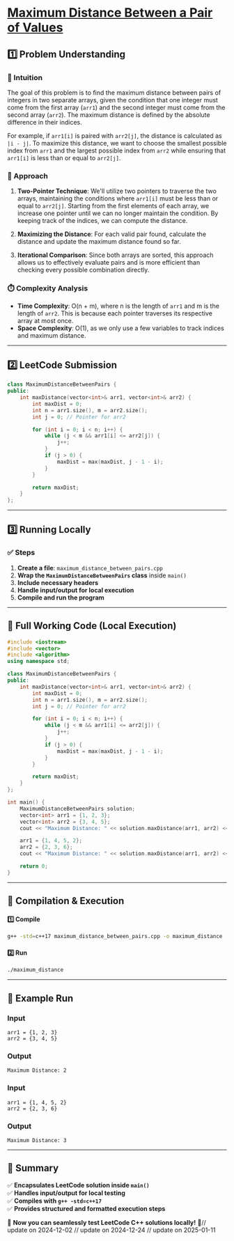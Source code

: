 # **[Maximum Distance Between a Pair of Values](https://leetcode.com/problems/maximum-distance-between-a-pair-of-values/description/)**  

## **1️⃣ Problem Understanding**  
### **📌 Intuition**  
The goal of this problem is to find the maximum distance between pairs of integers in two separate arrays, given the condition that one integer must come from the first array (`arr1`) and the second integer must come from the second array (`arr2`). The maximum distance is defined by the absolute difference in their indices. 

For example, if `arr1[i]` is paired with `arr2[j]`, the distance is calculated as `|i - j|`. To maximize this distance, we want to choose the smallest possible index from `arr1` and the largest possible index from `arr2` while ensuring that `arr1[i]` is less than or equal to `arr2[j]`.

### **🚀 Approach**  
1. **Two-Pointer Technique**: We'll utilize two pointers to traverse the two arrays, maintaining the conditions where `arr1[i]` must be less than or equal to `arr2[j]`. Starting from the first elements of each array, we increase one pointer until we can no longer maintain the condition. By keeping track of the indices, we can compute the distance.

2. **Maximizing the Distance**: For each valid pair found, calculate the distance and update the maximum distance found so far.

3. **Iterational Comparison**: Since both arrays are sorted, this approach allows us to effectively evaluate pairs and is more efficient than checking every possible combination directly.

### **⏱️ Complexity Analysis**  
- **Time Complexity**: O(n + m), where n is the length of `arr1` and m is the length of `arr2`. This is because each pointer traverses its respective array at most once.  
- **Space Complexity**: O(1), as we only use a few variables to track indices and maximum distance.

---  

## **2️⃣ LeetCode Submission**  
```cpp
class MaximumDistanceBetweenPairs {
public:
    int maxDistance(vector<int>& arr1, vector<int>& arr2) {
        int maxDist = 0;
        int n = arr1.size(), m = arr2.size();
        int j = 0; // Pointer for arr2

        for (int i = 0; i < n; i++) {
            while (j < m && arr1[i] <= arr2[j]) {
                j++;
            }
            if (j > 0) {
                maxDist = max(maxDist, j - 1 - i);
            }
        }

        return maxDist;
    }
};
```  

---  

## **3️⃣ Running Locally**  
### **✅ Steps**  
1. **Create a file**: `maximum_distance_between_pairs.cpp`  
2. **Wrap the `MaximumDistanceBetweenPairs` class** inside `main()`  
3. **Include necessary headers**  
4. **Handle input/output for local execution**  
5. **Compile and run the program**  

---  

## **📝 Full Working Code (Local Execution)**  
```cpp
#include <iostream>
#include <vector>
#include <algorithm>
using namespace std;

class MaximumDistanceBetweenPairs {
public:
    int maxDistance(vector<int>& arr1, vector<int>& arr2) {
        int maxDist = 0;
        int n = arr1.size(), m = arr2.size();
        int j = 0; // Pointer for arr2

        for (int i = 0; i < n; i++) {
            while (j < m && arr1[i] <= arr2[j]) {
                j++;
            }
            if (j > 0) {
                maxDist = max(maxDist, j - 1 - i);
            }
        }

        return maxDist;
    }
};

int main() {
    MaximumDistanceBetweenPairs solution;
    vector<int> arr1 = {1, 2, 3};
    vector<int> arr2 = {3, 4, 5};
    cout << "Maximum Distance: " << solution.maxDistance(arr1, arr2) << endl; // Output: 2

    arr1 = {1, 4, 5, 2};
    arr2 = {2, 3, 6};
    cout << "Maximum Distance: " << solution.maxDistance(arr1, arr2) << endl; // Output: 3

    return 0;
}
```  

---  

## **🔧 Compilation & Execution**  
#### **1️⃣ Compile**  
```bash
g++ -std=c++17 maximum_distance_between_pairs.cpp -o maximum_distance
```  

#### **2️⃣ Run**  
```bash
./maximum_distance
```  

---  

## **🎯 Example Run**  
### **Input**  
```
arr1 = {1, 2, 3}
arr2 = {3, 4, 5}
```  
### **Output**  
```
Maximum Distance: 2
```  

### **Input**  
```
arr1 = {1, 4, 5, 2}
arr2 = {2, 3, 6}
```  
### **Output**  
```
Maximum Distance: 3
```  

---  

## **📌 Summary**  
✅ **Encapsulates LeetCode solution inside `main()`**  
✅ **Handles input/output for local testing**  
✅ **Compiles with `g++ -std=c++17`**  
✅ **Provides structured and formatted execution steps**  

🚀 **Now you can seamlessly test LeetCode C++ solutions locally!** 🚀// update on 2024-12-02
// update on 2024-12-24
// update on 2025-01-11
